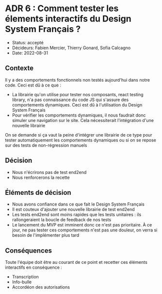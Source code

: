 # ADR 6 : Comment tester les élements interactifs du Design System Français ?

* Status: accepté
* Décideurs: Fabien Mercier, Thierry Gonard, Sofía Calcagno
* Date: 2022-08-31

## Contexte

Il y a des comportements fonctionnels non testés aujourd'hui dans notre code.
Ceci est dû à ce que :

* La librairie qu'on utilise pour tester nos composants, react testing library, n'a pas connaissance du code JS qui s'assure des comportements dynamiques. Ceci est dû à l'utilisation du Design System Français
* Pour vérifier les comportements dynamiques, il nous faudrait donc simuler une navigation sur le site. Cela nécessiterait l'intégration d'une nouvelle librairie

On se demande si ça vaut la peine d'intégrer une librairie de ce type pour tester automatiquement les comportements dynamiques ou si on se repose sur des tests de non-régression manuels

## Décision

* Nous n'écrirons pas de test end2end
* Nous renforcerons la recette

## Éléments de décision

* Nous avons confiance dans ce que fait le Design System Français
* Il est couteux d'ajouter une nouvelle librairie de test end2end
* Les tests end2end sont moins rapides que les tests unitaires : ils rallongeraient la boucle de feedback de nos tests
* Le lancement du MVP est imminent donc ce n'est pas prioritaire. À ce jour, ne pas tester ces comportements n'est pas une douleur, on verra si besoin de l'implémenter plus tard

## Conséquences

Toute l'équipe doit être au courant de ce point et recetter ces éléments interactifs en conséquence :

* Transcription
* Info-bulle
* Accordéon des autorisations
